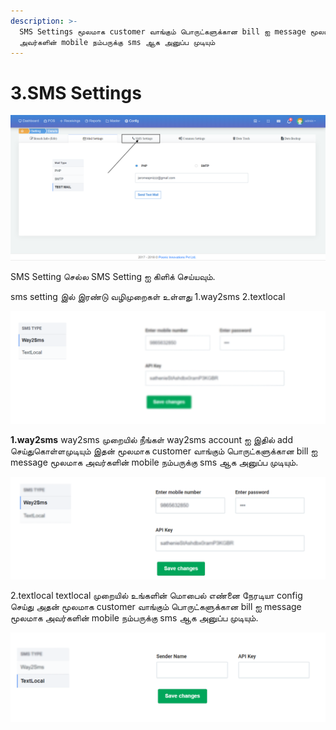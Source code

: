 ```yaml
---
description: >-
  SMS Settings மூலமாக customer வாங்கும் பொருட்களுக்கான bill ஐ message மூலமாக
  அவர்களின் mobile நம்பருக்கு sms ஆக அனுப்ப முடியும்
---
```


# 3.SMS Settings

![](.gitbook/assets/goto-sms-settings.png)

SMS Setting செல்ல SMS Setting ஐ கிளிக் செய்யவும்.

sms setting இல் இரண்டு வழிமுறைகள் உள்ளது 1.way2sms 2.textlocal

![](.gitbook/assets/sms-types%20%281%29.png)

**1.way2sms** way2sms முறையில் நீங்கள் way2sms account ஐ இதில் add செய்துகொள்ளமுடியும் இதன் மூலமாக customer வாங்கும் பொருட்களுக்கான bill ஐ message மூலமாக அவர்களின் mobile நம்பருக்கு sms ஆக அனுப்ப முடியும்.

![](.gitbook/assets/way-to-sms.png)

2.textlocal textlocal முறையில் உங்களின் மொபைல் எண்னை நேரடியா config செய்து அதன் மூலமாக customer வாங்கும் பொருட்களுக்கான bill ஐ message மூலமாக அவர்களின் mobile நம்பருக்கு sms ஆக அனுப்ப முடியும்.

![](.gitbook/assets/text-local.png)

